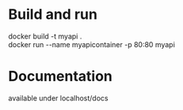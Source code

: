 # Build and run
docker build -t myapi .  
docker run --name myapicontainer -p 80:80 myapi

# Documentation
available under localhost/docs
